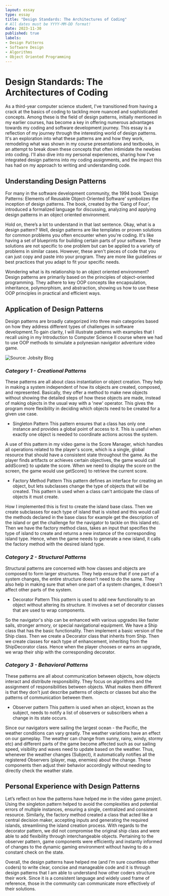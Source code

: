 ```yaml
---
layout: essay
type: essay
title: "Design Standards: The Architectures of Coding"
# All dates must be YYYY-MM-DD format!
date: 2023-11-30
published: true
labels:
- Design Patterns
- Software Design
- Algorithms
- Object Oriented Programming
---
```


# **Design Standards: The Architectures of Coding**
As a third-year computer science student, I've transitioned from having a crack at the basics of coding to tackling more nuanced and sophisticated concepts. Among these is the field of design patterns, initially mentioned in my earlier courses, has become a key in offering numerous advantages towards my coding and software development journey. This essay is a reflection of my journey through the interesting world of design patterns. It's an exploration into what these patterns are and how they work, remodeling what was shown in my course presentations and textbooks, in an attempt to break down these concepts that often intimidate the newbies into coding. I'll also dive into my personal experiences, sharing how I've integrated design patterns into my coding assignments, and the impact this has had on my approach to writing and understanding code.

## **Understanding Design Patterns**
For many in the software development community, the 1994 book 'Design Patterns: Elements of Reusable Object-Oriented Software' symbolizes the inception of design patterns. The book, created by the ‘Gang of Four’, introduced a formalized language for discussing, analyzing and applying design patterns in an object oriented environment.

Hold on, there’s a lot to understand in that last sentence. Okay, what is a design pattern? Well, design patterns are like templates or proven solutions for common problems you often encounter when you're coding. It's like having a set of blueprints for building certain parts of your software. These solutions are not specific to one problem but can be applied to a variety of problems in similar cases. However, these aren't pieces of code that you can just copy and paste into your program. They are more like guidelines or best practices that you adapt to fit your specific needs.


Wondering what is its relationship to an object oriented environment? Design patterns are primarily based on the principles of object-oriented programming. They adhere to key OOP concepts like encapsulation, inheritance, polymorphism, and abstraction, showing us how to use these OOP principles in practical and efficient ways.

## **Application of Design Patterns**
Design patterns are broadly categorized into three main categories based on how they address different types of challenges in software development.To gain clarity, I will illustrate patterns with examples that I recall using in my Introduction to Computer Science II course where we had to use OOP methods to simulate a polynesian navigator adventure video game.

![Source: Jobsity Blog](https://www.google.com/url?sa=i&url=https%3A%2F%2Fwww.jobsity.com%2Fblog%2Fdesign-pattern-software&psig=AOvVaw0giW4ugv0Ok9BnLDGRxPWj&ust=1701505091029000&source=images&cd=vfe&opi=89978449&ved=0CBIQjRxqFwoTCPiKv8bm7YIDFQAAAAAdAAAAABAR)

### *Category 1 - Creational Patterns*
These patterns are all about class instantiation or object creation. They help in making a system independent of how its objects are created, composed, and represented. Basically, they offer a method to make new objects without showing the detailed steps of how these objects are made, instead of making objects in the usual way with a 'new' operator. This gives the program more flexibility in deciding which objects need to be created for a given use case.

- Singleton Pattern
  This pattern ensures that a class has only one instance and provides a global point of access to it. This is useful when exactly one object is needed to coordinate actions across the system.

A use of this pattern in my video game is the Score Manager, which handles all operations related to the player's score, which is a single, global resource that should have a consistent state throughout the game. As the player finds artifacts or achieves certain objectives, the game would call addScore() to update the score.
When we need to display the score on the screen, the game would use getScore() to retrieve the current score.

- Factory Method Pattern
  This pattern defines an interface for creating an object, but lets subclasses change the type of objects that will be created. This pattern is used when a class can't anticipate the class of objects it must create.

How I implemented this is first to create the island base class. Then we create subclasses for each type of island that is visited and this would call the methods declared in the base class for example get the description of the island or get the challenge for the navigator to tackle on this island etc. Then we have the factory method class, takes an input that specifies the type of island to create and returns a new instance of the corresponding island type. Hence, when the game needs to generate a new island, it calls the factory method with the desired island type.

### *Category 2 - Structural Patterns*
Structural patterns are concerned with how classes and objects are composed to form larger structures. They help ensure that if one part of a system changes, the entire structure doesn't need to do the same. They also help in making sure that when one part of a system changes, it doesn't affect other parts of the system.

- Decorator Pattern
  This pattern is used to add new functionality to an object without altering its structure. It involves a set of decorator classes that are used to wrap components.

So the navigator's ship can be enhanced with various upgrades like faster sails, stronger armory, or special navigational equipment. We have a Ship class that has the basic functionality. Then implement a basic version of the Ship class. Then we create a Decorator class that inherits from Ship. Then we create classes for each type of enhancement, inheriting from the ShipDecorator class. Hence when the player chooses or earns an upgrade, we wrap their ship with the corresponding decorator.

### *Category 3 - Behavioral Patterns*
These patterns are all about communication between objects, how objects interact and distribute responsibility. They focus on algorithms and the assignment of responsibilities between objects. What makes them different is that they don't just describe patterns of objects or classes but also the patterns of communication between them.


- Observer pattern
  This pattern is used when an object, known as the subject, needs to notify a list of observers or subscribers when a change in its state occurs.

Since our navigators were sailing the largest ocean - the Pacific, the weather conditions can vary greatly. The weather variations have an effect on our gameplay. The weather can change from sunny, rainy, windy, stormy etc) and different parts of the game become affected such as our sailing speed, visibility and waves need to update based on the weather. Thus, whenever the weather changes (Subject), it automatically notifies all the registered Observers (player, map, enemies) about the change. These components then adjust their behavior accordingly without needing to directly check the weather state.

## **Personal Experience with Design Patterns**
Let’s reflect on how the patterns have helped me in the video game project. Using the singleton pattern helped to avoid the complexities and potential errors of multiple instances, ensuring a single, centralized and consistent resource. Similarly, the factory method created a class that acted like a central decision maker, accepting inputs and generating the required islands, streamlining the island creation process. With regards to the decorator pattern, we did not compromise the original ship class and were able to add flexibility through interchangeable objects. Pertaining to the observer pattern, game components were efficiently and instantly informed of changes to the dynamic gaming environment without having to do a constant check on the state.

Overall, the design patterns have helped me (and I’m sure countless other coders) to write clear, concise and manageable code and it is through design patterns that I am able to understand how other coders structure their work. Since it is a consistent language and widely used frame of reference, those in the community can communicate more effectively of their solutions.